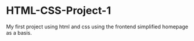 # HTML-CSS-Project-1
My first project using html and css using the frontend simplified homepage as a basis.
